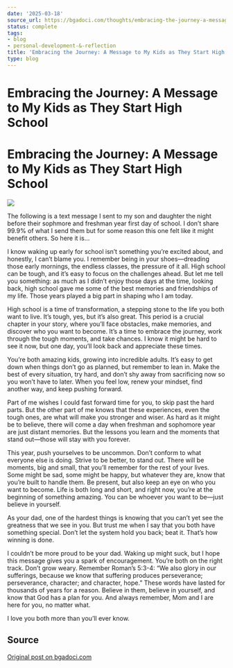```yaml
---
date: '2025-03-18'
source_url: https://bgadoci.com/thoughts/embracing-the-journey-a-message-to-my-kids-as-they-start-high-school
status: complete
tags:
- blog
- personal-development-&-reflection
title: 'Embracing the Journey: A Message to My Kids as They Start High School'
type: blog
---
```


# Embracing the Journey: A Message to My Kids as They Start High School

# Embracing the Journey: A Message to My Kids as They Start High School

![](images/window.jpeg)

The following is a text message I sent to my son and daughter the night before their sophmore and freshman year first day of school. I don’t share 99.9% of what I send them but for some reason this one felt like it might benefit others. So here it is…

I know waking up early for school isn’t something you’re excited about, and honestly, I can’t blame you. I remember being in your shoes—dreading those early mornings, the endless classes, the pressure of it all. High school can be tough, and it’s easy to focus on the challenges ahead. But let me tell you something: as much as I didn’t enjoy those days at the time, looking back, high school gave me some of the best memories and friendships of my life. Those years played a big part in shaping who I am today.

High school is a time of transformation, a stepping stone to the life you both want to live. It’s tough, yes, but it’s also great. This period is a crucial chapter in your story, where you’ll face obstacles, make memories, and discover who you want to become. It’s a time to embrace the journey, work through the tough moments, and take chances. I know it might be hard to see it now, but one day, you’ll look back and appreciate these times.

You’re both amazing kids, growing into incredible adults. It’s easy to get down when things don’t go as planned, but remember to lean in. Make the best of every situation, try hard, and don’t shy away from sacrificing now so you won’t have to later. When you feel low, renew your mindset, find another way, and keep pushing forward.

Part of me wishes I could fast forward time for you, to skip past the hard parts. But the other part of me knows that these experiences, even the tough ones, are what will make you stronger and wiser. As hard as it might be to believe, there will come a day when freshman and sophomore year are just distant memories. But the lessons you learn and the moments that stand out—those will stay with you forever.

This year, push yourselves to be uncommon. Don’t conform to what everyone else is doing. Strive to be better, to stand out. There will be moments, big and small, that you’ll remember for the rest of your lives. Some might be sad, some might be happy, but whatever they are, know that you’re built to handle them. Be present, but also keep an eye on who you want to become. Life is both long and short, and right now, you’re at the beginning of something amazing. You can be whoever you want to be—just believe in yourself.

As your dad, one of the hardest things is knowing that you can’t yet see the greatness that we see in you. But trust me when I say that you both have something special. Don’t let the system hold you back; beat it. That’s how winning is done.

I couldn’t be more proud to be your dad. Waking up might suck, but I hope this message gives you a spark of encouragement. You’re both on the right track. Don’t grow weary. Remember Roman’s 5:3-4: “We also glory in our sufferings, because we know that suffering produces perseverance; perseverance, character; and character, hope.” These words have lasted for thousands of years for a reason. Believe in them, believe in yourself, and know that God has a plan for you. And always remember, Mom and I are here for you, no matter what.

I love you both more than you’ll ever know.

## Source
[Original post on bgadoci.com](https://bgadoci.com/thoughts/embracing-the-journey-a-message-to-my-kids-as-they-start-high-school)